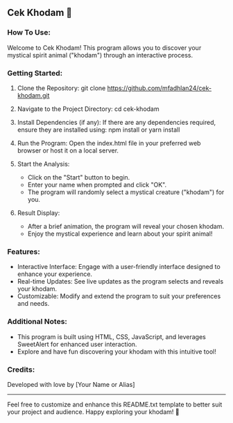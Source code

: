 ## Cek Khodam 🌟

### How To Use:

Welcome to Cek Khodam! This program allows you to discover your mystical spirit animal ("khodam") through an interactive process.

### Getting Started:

1. Clone the Repository:
   git clone https://github.com/mfadhlan24/cek-khodam.git

2. Navigate to the Project Directory:
   cd cek-khodam

3. Install Dependencies (if any):
   If there are any dependencies required, ensure they are installed using:
   npm install
   or
   yarn install

4. Run the Program:
   Open the index.html file in your preferred web browser or host it on a local server.

5. Start the Analysis:
   - Click on the "Start" button to begin.
   - Enter your name when prompted and click "OK".
   - The program will randomly select a mystical creature ("khodam") for you.

6. Result Display:
   - After a brief animation, the program will reveal your chosen khodam.
   - Enjoy the mystical experience and learn about your spirit animal!

### Features:

- Interactive Interface: Engage with a user-friendly interface designed to enhance your experience.
- Real-time Updates: See live updates as the program selects and reveals your khodam.
- Customizable: Modify and extend the program to suit your preferences and needs.

### Additional Notes:

- This program is built using HTML, CSS, JavaScript, and leverages SweetAlert for enhanced user interaction.
- Explore and have fun discovering your khodam with this intuitive tool!

### Credits:

Developed with love by [Your Name or Alias]

---

Feel free to customize and enhance this README.txt template to better suit your project and audience. Happy exploring your khodam! 🌟

